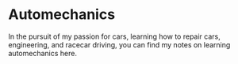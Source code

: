 # Automechanics

In the pursuit of my passion for cars, learning how to repair cars, engineering, and racecar driving, you can find my notes on learning automechanics here.
